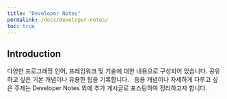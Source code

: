 ```yaml
---
title: "Developer Notes"
permalink: /docs/developer-notes/
toc: true
---
```


## Introduction
다양한 프로그래밍 언어, 프레임워크 및 기술에 대한 내용으로 구성되어 있습니다. 공유하고 싶은 기본 개념이나 유용한 팁을 기록합니다. &nbsp; 응용 개념이나 자세하게 다루고 싶은 주제는 Developer Notes 외에 추가 게시글로 포스팅하여 정리하고자 합니다.